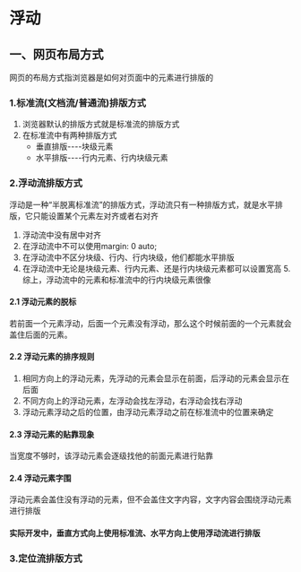 # 浮动

## 一、网页布局方式
网页的布局方式指浏览器是如何对页面中的元素进行排版的
### 1.标准流(文档流/普通流)排版方式
1. 浏览器默认的排版方式就是标准流的排版方式
2. 在标准流中有两种排版方式
    + 垂直排版----块级元素
    + 水平排版----行内元素、行内块级元素
    
### 2.浮动流排版方式
浮动是一种“半脱离标准流”的排版方式，浮动流只有一种排版方式，就是水平排版，它只能设置某个元素左对齐或者右对齐
1. 浮动流中没有居中对齐
2. 在浮动流中不可以使用margin: 0 auto;
3. 在浮动流中不区分块级、行内、行内块级，他们都能水平排版
4. 在浮动流中无论是块级元素、行内元素、还是行内块级元素都可以设置宽高
5.综上，浮动流中的元素和标准流中的行内块级元素很像
#### 2.1 浮动元素的脱标
若前面一个元素浮动，后面一个元素没有浮动，那么这个时候前面的一个元素就会盖住后面的元素。
#### 2.2 浮动元素的排序规则
1. 相同方向上的浮动元素，先浮动的元素会显示在前面，后浮动的元素会显示在后面
2. 不同方向上的浮动元素，左浮动会找左浮动，右浮动会找右浮动
3. 浮动元素浮动之后的位置，由浮动元素浮动之前在标准流中的位置来确定
#### 2.3 浮动元素的贴靠现象
当宽度不够时，该浮动元素会逐级找他的前面元素进行贴靠
#### 2.4 浮动元素字围
浮动元素会盖住没有浮动的元素，但不会盖住文字内容，文字内容会围绕浮动元素进行排版

#### 实际开发中，垂直方式向上使用标准流、水平方向上使用浮动流进行排版

### 3.定位流排版方式
